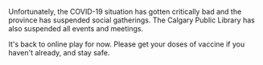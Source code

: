 <!--
.. title: Suspended again, fourth wave
.. slug: suspended-again-fourth-wave
.. date: 2021-09-17 20:15:15 UTC-06:00
.. tags: 
.. category: 
.. link: 
.. description: 
.. type: text
-->

Unfortunately, the COVID-19 situation has gotten critically bad and the province has suspended social gatherings.  The Calgary Public Library has also suspended all events and meetings.

It's back to online play for now.  Please get your doses of vaccine if you haven't already, and stay safe.
